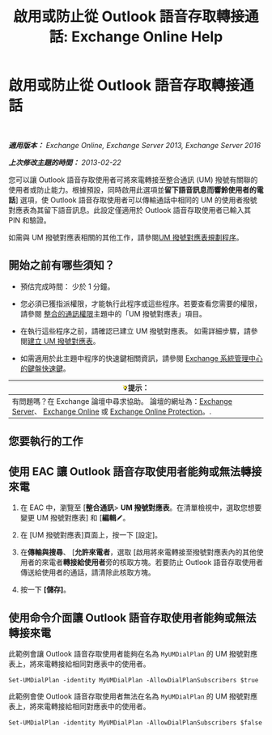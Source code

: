 ﻿---
title: '啟用或防止從 Outlook 語音存取轉接通話: Exchange Online Help'
TOCTitle: 啟用或防止從 Outlook 語音存取轉接通話
ms:assetid: b80c57f1-394c-4608-8ad3-52a3e6d697db
ms:mtpsurl: https://technet.microsoft.com/zh-tw/library/Ee423554(v=EXCHG.150)
ms:contentKeyID: 52062398
ms.date: 05/23/2018
mtps_version: v=EXCHG.150
ms.translationtype: MT
---

# 啟用或防止從 Outlook 語音存取轉接通話

 

_**適用版本：** Exchange Online, Exchange Server 2013, Exchange Server 2016_

_**上次修改主題的時間：** 2013-02-22_

您可以讓 Outlook 語音存取使用者可將來電轉接至整合通訊 (UM) 撥號有關聯的使用者或防止能力。根據預設，同時啟用此選項並**留下語音訊息而響鈴使用者的電話**\] 選項，使 Outlook 語音存取使用者可以傳輸通話中相同的 UM 的使用者撥號對應表為其留下語音訊息。此設定僅適用於 Outlook 語音存取使用者已輸入其 PIN 和驗證。

如需與 UM 撥號對應表相關的其他工作，請參閱[UM 撥號對應表規劃程序](um-dial-plan-procedures-exchange-2013-help.md)。

## 開始之前有哪些須知？

  - 預估完成時間： 少於 1 分鐘。

  - 您必須已獲指派權限，才能執行此程序或這些程序。若要查看您需要的權限，請參閱 [整合的通訊權限](unified-messaging-permissions-exchange-2013-help.md)主題中的「UM 撥號對應表」項目。

  - 在執行這些程序之前，請確認已建立 UM 撥號對應表。 如需詳細步驟，請參閱[建立 UM 撥號對應表](create-a-um-dial-plan-exchange-2013-help.md)。

  - 如需適用於此主題中程序的快速鍵相關資訊，請參閱 [Exchange 系統管理中心的鍵盤快速鍵](keyboard-shortcuts-in-the-exchange-admin-center-exchange-online-protection-help.md)。

<table>
<thead>
<tr class="header">
<th><img src="images/Bb124558.tip(EXCHG.150).gif" title="提示" alt="提示" />提示：</th>
</tr>
</thead>
<tbody>
<tr class="odd">
<td>有問題嗎？在 Exchange 論壇中尋求協助。 論壇的網址為：<a href="https://go.microsoft.com/fwlink/p/?linkid=60612">Exchange Server</a>、 <a href="https://go.microsoft.com/fwlink/p/?linkid=267542">Exchange Online</a> 或 <a href="https://go.microsoft.com/fwlink/p/?linkid=285351">Exchange Online Protection</a>。.</td>
</tr>
</tbody>
</table>


## 您要執行的工作

## 使用 EAC 讓 Outlook 語音存取使用者能夠或無法轉接來電

1.  在 EAC 中，瀏覽至 \[**整合通訊**\> **UM 撥號對應表**。在清單檢視中，選取您想要變更 UM 撥號對應表\] 和 \[**編輯**![編輯圖示](images/JJ218640.6f53ccb2-1f13-4c02-bea0-30690e6ea71d(EXCHG.150).gif "編輯圖示")。

2.  在 \[UM 撥號對應表\]頁面上，按一下 \[設定\]。

3.  在**傳輸與搜尋**、 \[**允許來電者**，選取 \[啟用將來電轉接至撥號對應表內的其他使用者的來電者**轉接給使用者**旁的核取方塊。若要防止 Outlook 語音存取使用者傳送給使用者的通話，請清除此核取方塊。

4.  按一下 **\[儲存\]**。

## 使用命令介面讓 Outlook 語音存取使用者能夠或無法轉接來電

此範例會讓 Outlook 語音存取使用者能夠在名為 `MyUMDialPlan` 的 UM 撥號對應表上，將來電轉接給相同對應表中的使用者。

    Set-UMDialPlan -identity MyUMDialPlan -AllowDialPlanSubscribers $true

此範例會使 Outlook 語音存取使用者無法在名為 `MyUMDialPlan` 的 UM 撥號對應表上，將來電轉接給相同對應表中的使用者。

    Set-UMDialPlan -identity MyUMDialPlan -AllowDialPlanSubscribers $false

